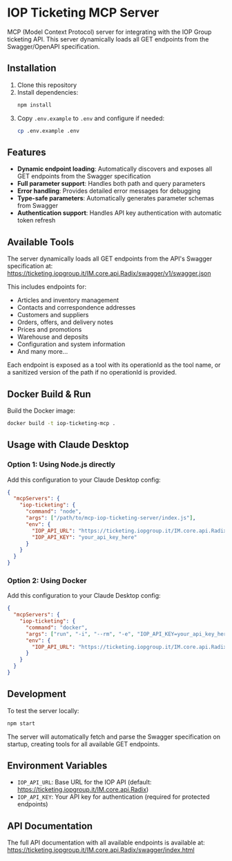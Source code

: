 # IOP Ticketing MCP Server

MCP (Model Context Protocol) server for integrating with the IOP Group ticketing API. This server dynamically loads all GET endpoints from the Swagger/OpenAPI specification.

## Installation

1. Clone this repository
2. Install dependencies:
   ```bash
   npm install
   ```
3. Copy `.env.example` to `.env` and configure if needed:
   ```bash
   cp .env.example .env
   ```

## Features

- **Dynamic endpoint loading**: Automatically discovers and exposes all GET endpoints from the Swagger specification
- **Full parameter support**: Handles both path and query parameters
- **Error handling**: Provides detailed error messages for debugging
- **Type-safe parameters**: Automatically generates parameter schemas from Swagger
- **Authentication support**: Handles API key authentication with automatic token refresh

## Available Tools

The server dynamically loads all GET endpoints from the API's Swagger specification at:
https://ticketing.iopgroup.it/IM.core.api.Radix/swagger/v1/swagger.json

This includes endpoints for:
- Articles and inventory management
- Contacts and correspondence addresses
- Customers and suppliers
- Orders, offers, and delivery notes
- Prices and promotions
- Warehouse and deposits
- Configuration and system information
- And many more...

Each endpoint is exposed as a tool with its operationId as the tool name, or a sanitized version of the path if no operationId is provided.

## Docker Build & Run

Build the Docker image:

```bash
docker build -t iop-ticketing-mcp .
```

## Usage with Claude Desktop

### Option 1: Using Node.js directly

Add this configuration to your Claude Desktop config:

```json
{
  "mcpServers": {
    "iop-ticketing": {
      "command": "node",
      "args": ["/path/to/mcp-iop-ticketing-server/index.js"],
      "env": {
        "IOP_API_URL": "https://ticketing.iopgroup.it/IM.core.api.Radix",
        "IOP_API_KEY": "your_api_key_here"
      }
    }
  }
}
```

### Option 2: Using Docker

Add this configuration to your Claude Desktop config:

```json
{
  "mcpServers": {
    "iop-ticketing": {
      "command": "docker",
      "args": ["run", "-i", "--rm", "-e", "IOP_API_KEY=your_api_key_here", "iop-ticketing-mcp"],
      "env": {
        "IOP_API_URL": "https://ticketing.iopgroup.it/IM.core.api.Radix"
      }
    }
  }
}
```

## Development

To test the server locally:

```bash
npm start
```

The server will automatically fetch and parse the Swagger specification on startup, creating tools for all available GET endpoints.

## Environment Variables

- `IOP_API_URL`: Base URL for the IOP API (default: https://ticketing.iopgroup.it/IM.core.api.Radix)
- `IOP_API_KEY`: Your API key for authentication (required for protected endpoints)

## API Documentation

The full API documentation with all available endpoints is available at:
https://ticketing.iopgroup.it/IM.core.api.Radix/swagger/index.html